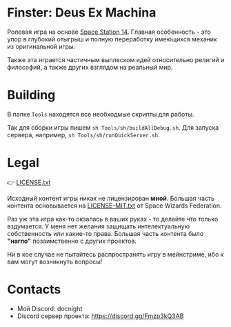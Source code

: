 # Finster: Deus Ex Machina

Ролевая игра на основе [Space Station 14](https://github.com/space-wizards/space-station-14.git).
Главная особенность - это упор в глубокий отыгрыш и полную переработку имеющихся механик из оригинальной игры.

Также эта играется частичным выплеском идей относительно религий и философий, а также других взглядом на реальный мир.

# Building

В папке `Tools` находятся все необходмые скрипты для работы.

Так для сборки игры пишем `sh Tools/sh/buildAllDebug.sh`.
Для запуска сервера, например, `sh Tools/sh/runQuickServer.sh`.

# Legal

👉 [LICENSE.txt](./LICENSE.txt)

Исходный контент игры никак не лицензирован **мной**.
Большая часть контента основывается на [LICENSE-MIT.txt](./LICENSE-MIT.txt) от Space Wizards Federation.

Раз уж эта игра как-то окзалась в ваших руках - то делайте что только вздумается.
У меня нет желания защищать интелектуальную собственность или какие-то права. Большая часть контента было **"нагло"** позаимственно
с других проектов.

Ни в кое случае не пытайтесь распространять игру в мейнстриме, ибо к вам могут возникнуть вопросы!

# Contacts

- Мой Discord: docnight
- Discord сервер проекта: https://discord.gg/Fmzp3kQ3AB
